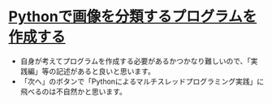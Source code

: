 # [Pythonで画像を分類するプログラムを作成する](https://avinton.com/academy/image-classification-task/)
- 自身が考えてプログラムを作成する必要があるかつかなり難しいので、「実践編」等の記述があると良いと思います。
- 「次へ」のボタンで「Pythonによるマルチスレッドプログラミング実践」に飛べるのは不自然かと思います。
